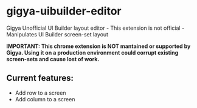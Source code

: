 # gigya-uibuilder-editor
Gigya Unofficial UI Builder layout editor - This extension is not official - Manipulates UI Builder screen-set layout

**IMPORTANT: This chrome extension is NOT mantained or supported by Gigya. Using it on a production environment could corrupt existing screen-sets and cause lost of work.**

## Current features:
* Add row to a screen
* Add column to a screen

